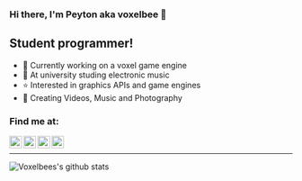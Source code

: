 ### Hi there, I'm Peyton aka voxelbee 👋

## Student programmer!
- 🧊  Currently working on a voxel game engine
- 🌱  At university studing electronic music
- ⭐️  Interested in graphics APIs and game engines
- 🎥  Creating Videos, Music and Photography

### Find me at:

[<img align="left" alt="voxelbee | Youtube" width="22px" src="https://cdn.jsdelivr.net/npm/simple-icons@v3/icons/youtube.svg" />][youtube]
[<img align="left" alt="Peyton | LinkedIn" width="22px" src="https://cdn.jsdelivr.net/npm/simple-icons@v3/icons/linkedin.svg" />][linkedin]
[<img align="left" alt="____peyton__ | Instagram" width="22px" src="https://cdn.jsdelivr.net/npm/simple-icons@v3/icons/instagram.svg" />][instagram]
[<img align="left" alt="SLUMB3R | SoundCloud" width="22px" src="https://cdn.jsdelivr.net/npm/simple-icons@v3/icons/soundcloud.svg" />][soundcloud]

<br />

---

![Voxelbees's github stats](https://github-readme-stats.vercel.app/api?username=voxelbee&count_private=true&show_icons=true)

[instagram]: https://instagram.com/____peyton__
[linkedin]: https://www.linkedin.com/in/peyton-hammersley-ba62241a0/
[soundcloud]: https://soundcloud.com/slumb3r
[youtube]: https://www.youtube.com/channel/UCS1TedAX9-5yRl9Tx5E2qmg
